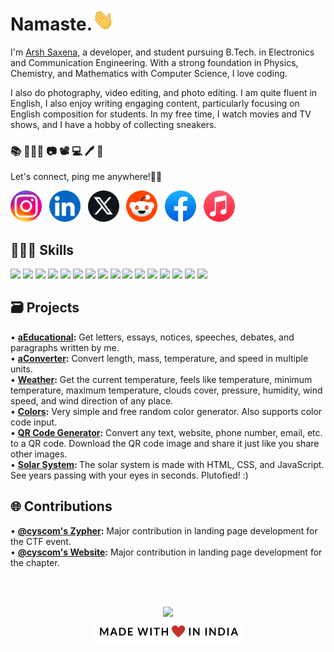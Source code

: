 <h1>Namaste.<img src="https://raw.githubusercontent.com/ABSphreak/ABSphreak/master/gifs/Hi.gif" height="35px" width="35px"/></h1>

I'm <a href="https://arshsaxena.in">Arsh Saxena</a>, a developer, and student pursuing B.Tech. in Electronics and Communication Engineering. With a strong foundation in Physics, Chemistry, and Mathematics with Computer Science, I love coding.

I also do photography, video editing, and photo editing. I am quite fluent in English, I also enjoy writing engaging content, particularly focusing on English composition for students. In my free time, I watch movies and TV shows, and I have a hobby of collecting sneakers.

<h3>📚 👨🏻‍💻 📷 📽 💻 🖊️ 👟</h3>

Let's connect, ping me anywhere!🤘🏻

<p>
    <a href="https://instagram.com/arsh.saxena02" target="_blank"><img src="https://raw.githubusercontent.com/arshsaxena/arshsaxena/main/icons/instagram.png" height="50" width="50"></a>&nbsp;&nbsp;
    <a href="https://www.linkedin.com/in/arshsaxena/" target="_blank"><img src="https://raw.githubusercontent.com/arshsaxena/arshsaxena/main/icons/linkedin.png" height="50" width="50"></a>&nbsp;&nbsp;
    <a href="https://www.twitter.com/arshsaxena02" target="_blank"><img src="https://raw.githubusercontent.com/arshsaxena/arshsaxena/main/icons/x.png" height="50" width="50"></a>&nbsp;&nbsp;
    <a href="https://www.reddit.com/u/arshsaxena" target="_blank"><img src="https://raw.githubusercontent.com/arshsaxena/arshsaxena/main/icons/reddit.png" height="50" width="50"></a>&nbsp;&nbsp;
    <a href="https://facebook.com/arsh.saxena02" target="_blank"><img src="https://raw.githubusercontent.com/arshsaxena/arshsaxena/main/icons/facebook.png" height="50" width="50"></a>&nbsp;&nbsp;
    <a href="https://music.apple.com/in/playlist/arshs-favourites/pl.u-yZyVWPrCd3zXWGe" target="_blank"><img src="https://raw.githubusercontent.com/arshsaxena/arshsaxena/main/icons/apple-music.png"  height="50" width="50"></a>
</p>

<h2>👨🏻‍💻 Skills</h2>
<p>
    <img src="https://img.shields.io/badge/python-3670A0?style=for-the-badge&logo=python&logoColor=ffdd54">
    <img src="https://img.shields.io/badge/c++-%2300599C.svg?style=for-the-badge&logo=c%2B%2B&logoColor=white">
    <img src="https://img.shields.io/badge/java-%23ED8B00.svg?style=for-the-badge&logo=openjdk&logoColor=white">
    <img src="https://img.shields.io/badge/javascript-%23323330.svg?style=for-the-badge&logo=javascript&logoColor=%23F7DF1E">
    <img src="https://img.shields.io/badge/react-%2320232a.svg?style=for-the-badge&logo=react&logoColor=%2361DAFB">
    <img src="https://img.shields.io/badge/flask-%23000.svg?style=for-the-badge&logo=flask&logoColor=white">
    <img src="https://img.shields.io/badge/html5-%23E34F26.svg?style=for-the-badge&logo=html5&logoColor=white">
    <img src="https://img.shields.io/badge/css3-3670A0.svg?style=for-the-badge&logo=css3&logoColor=white">
    <img src="https://img.shields.io/badge/tailwindcss-%2338B2AC.svg?style=for-the-badge&logo=tailwind-css&logoColor=white">
    <img src="https://img.shields.io/badge/bootstrap-%238511FA.svg?style=for-the-badge&logo=bootstrap&logoColor=white">
    <img src="https://img.shields.io/badge/pygame-234ea94b.svg?style=for-the-badge&logo=pygame&logoColor=234ea94b">
    <img src="https://img.shields.io/badge/php-%23777BB4.svg?style=for-the-badge&logo=php&logoColor=white">
    <img src="https://img.shields.io/badge/mysql-4479A1.svg?style=for-the-badge&logo=mysql&logoColor=white">
    <img src="https://img.shields.io/badge/markdown-%23000000.svg?style=for-the-badge&logo=markdown&logoColor=white">
    <img src="https://img.shields.io/badge/git-fc6d26?style=for-the-badge&logo=git&logoColor=white">
    <img src="https://img.shields.io/badge/github-%23323330?style=for-the-badge&logo=github&logoColor=white">
</p>

<h2>🗃️ Projects</h2>
<p>
    • <a href="https://education.arshsaxena.in"><b>aEducational</a>:</b> Get letters, essays, notices, speeches, debates, and paragraphs written by me.
    <br>
    • <a href="https://converter.arshsaxena.in"><b>aConverter</a>:</b> Convert length, mass, temperature, and speed in multiple units.
    <br>
    • <a href="https://weather.arshsaxena.in"><b>Weather</a>:</b> Get the current temperature, feels like temperature, minimum temperature, maximum temperature, clouds cover, pressure, humidity, wind speed, and wind direction of any place.
    <br>
    • <a href="https://colors.arshsaxena.in"><b>Colors</a>:</b> Very simple and free random color generator. Also supports color code input.
    <br>
    • <a href="https://qr.arshsaxena.in"><b>QR Code Generator</a>:</b> Convert any text, website, phone number, email, etc. to a QR code. Download the QR code image and share it just like you share other images.
    <br>
    • <a href="https://solarsystem.arshsaxena.in"><b>Solar System</a>: </b>The solar system is made with HTML, CSS, and JavaScript. See years passing with your eyes in seconds. Plutofied! :)
</p>

<h2>🌐 Contributions</h2>
<p>
    • <a href="https://github.com/arshsaxena/zypher"><b>@cyscom's Zypher</a>:</b> Major contribution in landing page development for the CTF event.
    <br>
    • <a href="https://github.com/arshsaxena/cyscom-landing-page-2024"><b>@cyscom's Website</a>:</b> Major contribution in landing page development for the chapter.
</p>

<br>
<br>

<p align="center">
    <img src="https://profile-counter.glitch.me/arshsaxena/count.svg" />
    <br>
    <img src="https://raw.githubusercontent.com/arshsaxena/arshsaxena/main/images/india.png" height="40">
</p>
